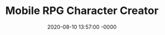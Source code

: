 ---
layout: post
title: "Mobile RPG Character Creator"
date: 2020-08-10 13:57:00 -0000
categories: software
image: Water_Genasi_Avatar.png
summary: "A simple 2D RPG Character Creator designed for mobile devices."
tags: Unity GameSparks
unity_dir: RPG_UI
---